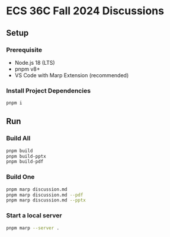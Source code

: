 # ECS 36C Fall 2024 Discussions

## Setup

### Prerequisite

- Node.js 18 (LTS)
- pnpm v8+
- VS Code with Marp Extension (recommended)

### Install Project Dependencies

```sh
pnpm i
```

## Run

### Build All

```sh
pnpm build
pnpm build-pptx
pnpm build-pdf
```

### Build One

```sh
pnpm marp discussion.md
pnpm marp discussion.md --pdf
pnpm marp discussion.md --pptx
```

### Start a local server

```sh
pnpm marp --server .
```
